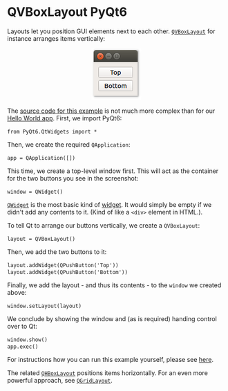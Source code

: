 # QVBoxLayout PyQt6

Layouts let you position GUI elements next to each other. [`QVBoxLayout`](https://doc.qt.io/qt-5/qvboxlayout.html) for instance arranges items vertically:

<p align="center"><img src="../screenshots/qvboxlayout-pyqt5.png" alt="QVBoxLayout PyQt6"></p>

The [source code for this example](main.py) is not much more complex than for our [Hello World app](../01%20PyQt%20QLabel). First, we import PyQt6:

    from PyQt6.QtWidgets import *

Then, we create the required `QApplication`:

    app = QApplication([])

This time, we create a top-level window first. This will act as the container for the two buttons you see in the screenshot:

    window = QWidget()

[`QWidget`](https://doc.qt.io/qt-5/qwidget.html) is the most basic kind of [widget](../02%20PyQt%20Widgets). It would simply be empty if we didn't add any contents to it. (Kind of like a `<div>` element in HTML.).

To tell Qt to arrange our buttons vertically, we create a `QVBoxLayout`:

    layout = QVBoxLayout()

Then, we add the two buttons to it:

    layout.addWidget(QPushButton('Top'))
    layout.addWidget(QPushButton('Bottom'))

Finally, we add the layout - and thus its contents - to the `window` we created above:

    window.setLayout(layout)

We conclude by showing the window and (as is required) handing control over to Qt:

    window.show()
    app.exec()

For instructions how you can run this example yourself, please see [here](../../README.md#running-the-examples).

The related [`QHBoxLayout`](https://doc.qt.io/qt-5/qhboxlayout.html) positions items horizontally. For an even more powerful approach, see [`QGridLayout`](https://doc.qt.io/qt-5/qgridlayout.html).
